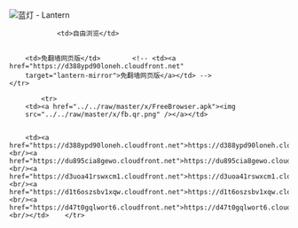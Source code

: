 

<img src="../../raw/master/x/8e0a2b81.c82003be.LanternYellow2.png" alt="蓝灯 - Lantern"/>
<table>
    <tr>
                
                <td>自由浏览</td>
        
        
        <td>免翻墙网页版</td>        <!-- <td><a href="https://d388ypd90loneh.cloudfront.net"
        target="lantern-mirror">免翻墙网页版</a></td> -->
    </tr>
    
            <tr>
        <td><a href="../../raw/master/x/FreeBrowser.apk"><img
        src="../../raw/master/x/fb.qr.png" /></a></td>

        
        <td><a href="https://d388ypd90loneh.cloudfront.net">https://d388ypd90loneh.cloudfront.net</a><br/><a href="https://du895cia8gewo.cloudfront.net">https://du895cia8gewo.cloudfront.net</a><br/><a href="https://d3uoa41rswxcm1.cloudfront.net">https://d3uoa41rswxcm1.cloudfront.net</a><br/><a href="https://d1t6oszsbv1xqw.cloudfront.net">https://d1t6oszsbv1xqw.cloudfront.net</a><br/><a href="https://d47t0gqlwort6.cloudfront.net">https://d47t0gqlwort6.cloudfront.net</a><br/></td>    </tr>
</table>
